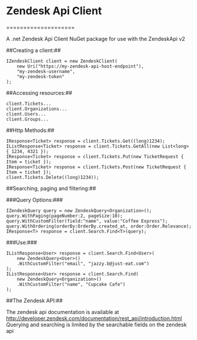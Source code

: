 # Zendesk Api Client #
====================

A .net Zendesk Api Client NuGet package for use with the ZendeskApi v2

##Creating a client:##

    IZendeskClient client = new ZendeskClient(
        new Uri("https://my-zendesk-api-host-endpoint"),
        "my-zendesk-username", 
        "my-zendesk-token"
    );

##Accessing resources:##

    client.Tickets...
    client.Organizations...
    client.Users...
    client.Groups...
    
##Http Methods:##

    IResponse<Ticket> response = client.Tickets.Get((long)1234);
    IListResponse<Ticket> response = client.Tickets.GetAll(new List<long> { 1234, 4321 });
    IResponse<Ticket> response = client.Tickets.Put(new TicketRequest { Item = ticket });
    IResponse<Ticket> response = client.Tickets.Post(new TicketRequest { Item = ticket });
    client.Tickets.Delete((long)1234));
    
##Searching, paging and filtering:##

###Query Options:###

    IZendeskQuery query = new ZendeskQuery<Organization>();
    query.WithPaging(pageNumber:2, pageSize:10);
    query.WithCustomFilter(field:"name", value:"Coffee Express");
    query.WithOrdering(orderBy:OrderBy.created_at, order:Order.Relevance);
    IResponse<T> response = client.Search.Find<T>(query);

###Use:###

    IListResponse<User> response = client.Search.Find<User>(
        new ZendeskQuery<User>()
        .WithCustomFilter("email", "jazzy.b@just-eat.com")
    );
    IListResponse<User> response = client.Search.Find(
        new ZendeskQuery<Organization>()
        .WithCustomFilter("name", "Cupcake Cafe")
    );
    
##The Zendesk API:##

The zendesk api documentation is available at http://developer.zendesk.com/documentation/rest_api/introduction.html
Querying and searching is limited by the searchable fields on the zendesk api

